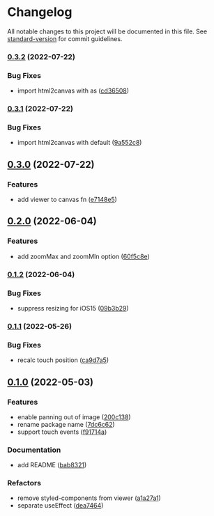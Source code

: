 # Changelog

All notable changes to this project will be documented in this file. See [standard-version](https://github.com/conventional-changelog/standard-version) for commit guidelines.

### [0.3.2](https://github.com/frouriolabs/react-paper-viewer/compare/v0.3.1...v0.3.2) (2022-07-22)


### Bug Fixes

* import html2canvas with as ([cd36508](https://github.com/frouriolabs/react-paper-viewer/commit/cd36508df3da0328dff50948af612816e938168c))

### [0.3.1](https://github.com/frouriolabs/react-paper-viewer/compare/v0.3.0...v0.3.1) (2022-07-22)


### Bug Fixes

* import html2canvas with default ([9a552c8](https://github.com/frouriolabs/react-paper-viewer/commit/9a552c8c217996169260249af30c7c128784cce0))

## [0.3.0](https://github.com/frouriolabs/react-paper-viewer/compare/v0.2.0...v0.3.0) (2022-07-22)


### Features

* add viewer to canvas fn ([e7148e5](https://github.com/frouriolabs/react-paper-viewer/commit/e7148e5c888dcd98bf0cd4232c3229bc838743d3))

## [0.2.0](https://github.com/frouriolabs/react-paper-viewer/compare/v0.1.2...v0.2.0) (2022-06-04)


### Features

* add zoomMax and zoomMIn option ([60f5c8e](https://github.com/frouriolabs/react-paper-viewer/commit/60f5c8ef825bce65a7a28e0f6d6ac7d0c11dae2e))

### [0.1.2](https://github.com/frouriolabs/react-paper-viewer/compare/v0.1.1...v0.1.2) (2022-06-04)


### Bug Fixes

* suppress resizing for iOS15 ([09b3b29](https://github.com/frouriolabs/react-paper-viewer/commit/09b3b29460808eb523c12269887e847f7fab7006))

### [0.1.1](https://github.com/frouriolabs/react-paper-viewer/compare/v0.1.0...v0.1.1) (2022-05-26)


### Bug Fixes

* recalc touch position ([ca9d7a5](https://github.com/frouriolabs/react-paper-viewer/commit/ca9d7a5d5b1d30fb7856601bd046e2bdf7c98224))

## [0.1.0](https://github.com/frouriolabs/react-paper-viewer/compare/v0.0.2...v0.1.0) (2022-05-03)


### Features

* enable panning out of image ([200c138](https://github.com/frouriolabs/react-paper-viewer/commit/200c138f093ab381b4234b7ee26ea57407941433))
* rename package name ([7dc6c62](https://github.com/frouriolabs/react-paper-viewer/commit/7dc6c62dde49e717b8baf4d430f0f0b629393cdc))
* support touch events ([f91714a](https://github.com/frouriolabs/react-paper-viewer/commit/f91714a629237a68331a9870e09328b9ca73ba15))


### Documentation

* add README ([bab8321](https://github.com/frouriolabs/react-paper-viewer/commit/bab83214c384c9a9d340c0b797a2144ac80e4e56))


### Refactors

* remove styled-components from viewer ([a1a27a1](https://github.com/frouriolabs/react-paper-viewer/commit/a1a27a10cf62cc819e111695089d9d73a62e4620))
* separate useEffect ([dea7464](https://github.com/frouriolabs/react-paper-viewer/commit/dea7464dfa7e0f8739cbb67da645346ecfabc2f1))
